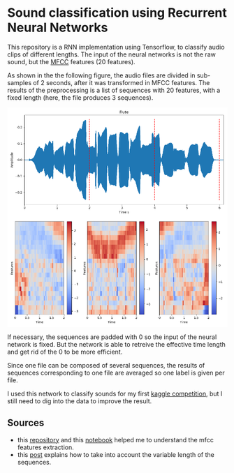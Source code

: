 # Sound classification using Recurrent Neural Networks
This repository is a RNN implementation using Tensorflow, to classify audio clips of different lengths.
The input of the neural networks is not the raw sound, but the [MFCC](https://en.wikipedia.org/wiki/Mel-frequency_cepstrum) features (20 features).

As shown in the the following figure, the audio files are divided in sub-samples of 2 seconds, after it was transformed in MFCC features. The results of the preprocessing is a list of sequences with 20 features, with a fixed length (here, the file produces 3 sequences).


<p align="center">
    <img src="gallery/sound.png" width = "600" align="middle">
    <img src="gallery/mfcc.png" width = "600" align="middle">
</p>


If necessary, the sequences are padded with 0 so the input of the neural network is fixed. But the network is able to retreive the effective time length and get rid of the 0 to be more efficient.

Since one file can be composed of several sequences, the results of sequences corresponding to one file are averaged so one label is given per file.

I used this network to classify sounds for my first [kaggle competition](https://www.kaggle.com/c/freesound-audio-tagging), but I still need to dig into the data to improve the result.

## Sources
* this [repository](https://github.com/aqibsaeed/Urban-Sound-Classification/blob/master/Recurrent%20Neural%20Network.ipynb) and this [notebook](https://musicinformationretrieval.com/mfcc.html) helped me to understand the mfcc features extraction.
* this [post](https://danijar.com/variable-sequence-lengths-in-tensorflow/) explains how to take into account the variable length of the sequences.
